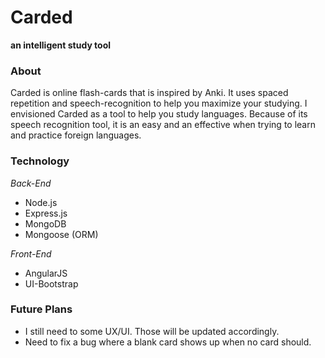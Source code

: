 # Carded
**an intelligent study tool**

### About
Carded is online flash-cards that is inspired by Anki.
It uses spaced repetition and speech-recognition to help you
maximize your studying. I envisioned Carded as a tool to help
you study languages. Because of its speech recognition tool,
it is an easy and an effective when trying to learn and practice
foreign languages.

### Technology
*Back-End*
- Node.js
- Express.js
- MongoDB
- Mongoose (ORM)

*Front-End*
- AngularJS
- UI-Bootstrap

### Future Plans
- I still need to some UX/UI. Those will be updated accordingly.
- Need to fix a bug where a blank card shows up when no card should.

